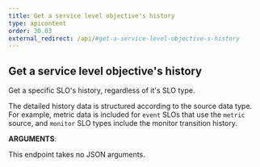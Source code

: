 ```yaml
---
title: Get a service level objective's history
type: apicontent
order: 30.03
external_redirect: /api/#get-a-service-level-objective-s-history
---
```


## Get a service level objective's history

Get a specific SLO's history, regardless of it's SLO type.

The detailed history data is structured according to the source data type. For example, metric data is included
for `event` SLOs that use the `metric` source, and `monitor` SLO types include the monitor transition history.

**ARGUMENTS**:

This endpoint takes no JSON arguments.
